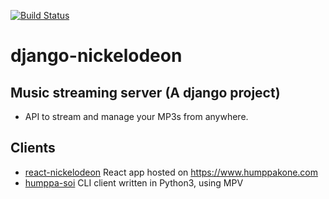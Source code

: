 [![Build Status](https://travis-ci.org/rphlo/django-nickelodeon.svg?branch=master)](https://travis-ci.org/rphlo/django-nickelodeon)
# django-nickelodeon
## Music streaming server (A django project)

+ API to stream and manage your MP3s from anywhere.

## Clients
+ [react-nickelodeon](https://github.com/rphlo/react-nickelodeon) React app hosted on https://www.humppakone.com
+ [humppa-soi](https://github.com/rphlo/humppa-soi) CLI client written in Python3, using MPV
